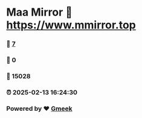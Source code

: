 # Maa Mirror :link: https://www.mmirror.top 
### :page_facing_up: [7](https://www.mmirror.top/tag.html) 
### :speech_balloon: 0 
### :hibiscus: 15028 
### :alarm_clock: 2025-02-13 16:24:30 
### Powered by :heart: [Gmeek](https://github.com/Meekdai/Gmeek)
